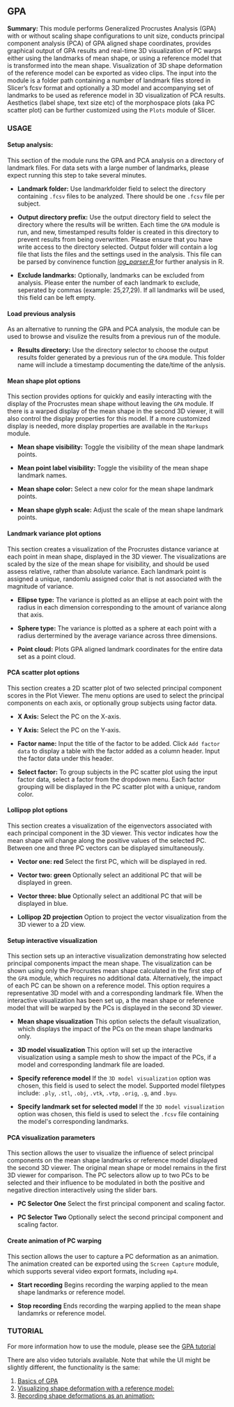 ## GPA
**Summary:** This module performs Generalized Procrustes Analysis (GPA) with or without scaling shape configurations to unit size, conducts principal component analysis (PCA) of GPA aligned shape coordinates, provides graphical output of GPA results and real-time 3D visualization of PC warps either using the landmarks of mean shape, or using a reference model that is transformed into the mean shape. Visualization of 3D shape deformation of the reference model can be exported as video clips. The input into the module is a folder path containing a number of landmark files stored in Slicer’s fcsv format and optionally a 3D model and accompanying set of landmarks to be used as reference model in 3D visualization of PCA results. Aesthetics (label shape, text size etc) of the morphospace plots (aka PC scatter plot) can be further customized using the `Plots` module of Slicer. 

### USAGE
#### Setup analysis: 
This section of the module runs the GPA and PCA analysis on a directory of landmark files. For data sets with a large number of landmarks, please expect running this step to take several minutes.

* __Landmark folder:__ Use landmarkfolder field to select the directory containing `.fcsv` files to be analyzed. There should be one `.fcsv` file per subject. 

* __Output directory prefix:__ Use the output directory field to select the directory where the results will be written. Each time the `GPA` module is run, and new, timestamped results folder is created in this directory to prevent results from being overwritten. Please ensure that you have write access to the directory selected. Output folder will contain a log file that lists the files and the settings used in the analysis. This file can be parsed by convinence function [_log_parser.R_ ](https://raw.githubusercontent.com/muratmaga/SlicerMorph_Rexamples/main/log_parser.R) for further analysis in R. 

* __Exclude landmarks:__ Optionally, landmarks can be excluded from analysis. Please enter the number of each landmark to exclude, seperated by commas (example: 25,27,29). If all landmarks will be used, this field can be left empty.

#### Load previous analysis
As an alternative to running the GPA and PCA analysis, the module can be used to browse and visulize the results from a previous run of the module.

* __Results directory:__ Use the directory selector to choose the output results folder generated by a previous run of the `GPA` module. This folder name will include a timestamp documenting the date/time of the anlysis.

#### Mean shape plot options
This section provides options for quickly and easily interacting with the display of the Procrustes mean shape without leaving the `GPA` module. If there is a warped display of the mean shape in the second 3D viewer, it will also control the display properties for this model. If a more customized display is needed, more display properties are available in the `Markups` module. 

* __Mean shape visibility:__ Toggle the visibility of the mean shape landmark points.

* __Mean point label visibility:__ Toggle the visibility of the mean shape landmark names.

* __Mean shape color:__ Select a new color for the mean shape landmark points.

* __Mean shape glyph scale:__ Adjust the scale of the mean shape landmark points.

#### Landmark variance plot options
This section creates a visualization of the Procrustes distance variance at each point in mean shape, displayed in the 3D viewer. The visualizations are scaled by the size of the mean shape for visibility, and should be used assess relative, rather than absolute variance. Each landmark point is assigned a unique, randomlu assigned color that is not associated with the magnitude of variance.

* __Ellipse type:__ The variance is plotted as an ellipse at each point with the radius in each dimension corresponding to the amount of variance along that axis.

* __Sphere type:__ The variance is plotted as a sphere at each point with a radius dertermined by the average variance across three dimensions.

* __Point cloud:__ Plots GPA aligned landmark coordinates for the entire data set as a point cloud.

#### PCA scatter plot options
This section creates a 2D scatter plot of two selected principal component scores in the Plot Viewer. The menu options are used to select the principal components on each axis, or optionally group subjects using factor data. 

* __X Axis:__ Select the PC on the X-axis.

* __Y Axis:__ Select the PC on the Y-axis.

* __Factor name:__ Input the title of the factor to be added. Click `Add factor data` to display a table with the factor added as a column header. Input the factor data under this header.

* __Select factor:__ To group subjects in the PC scatter plot using the input factor data, select a factor from the dropdown menu. Each factor grouping will be displayed in the PC scatter plot with a unique, random color.

#### Lollipop plot options
This section creates a visualization of the eigenvectors associated with each principal component in the 3D viewer. This vector indicates how the mean shape will change along the positive values of the selected PC. Between one and three PC vectors can be displayed simultaneously.

* __Vector one: red__ Select the first PC, which will be displayed in red.

* __Vector two: green__ Optionally select an additional PC that will be displayed in green.

* __Vector three: blue__ Optionally select an additional PC that will be displayed in blue.

* __Lollipop 2D projection__ Option to project the vector visualization from the 3D viewer to a 2D view.

#### Setup interactive visualization
This section sets up an interactive visualization demonstrating how selected principal components impact the mean shape. The visualization can be shown using only the Procrustes mean shape calculated in the first step of the `GPA` module, which requires no additional data. Alternatively, the impact of each PC can be shown on a reference model. This option requires a representative 3D model with and a corresponding landmark file. When the interactive visualization has been set up, a the mean shape or reference model that will be warped by the PCs is displayed in the second 3D viewer.

* __Mean shape visualization__ This option selects the default visualization, which displays the impact of the PCs on the mean shape landmarks only.

* __3D model visualization__ This option will set up the interactive visualization using a sample mesh to show the impact of the PCs, if a model and corresponding landmark file are loaded.

* __Specify reference model__ If the `3D model visualization` option was chosen, this field is used to select the model. Supported model filetypes include: `.ply`, `.stl`, `.obj`, `.vtk`, `.vtp`, `.orig`, `.g`, and `.byu`.

* __Specify landmark set for selected model__ If the `3D model visualization` option was chosen, this field is used to select the `.fcsv` file containing the model's corresponding landmarks.

#### PCA visualization parameters 
This section allows the user to visualize the influence of select principal components on the mean shape landmarks or reference model displayed the second 3D viewer. The original mean shape or model remains in the first 3D viewer for comparison. The PC selectors allow up to two PCs to be selected and their influence to be modulated in both the positive and negative direction interactively using the slider bars. 

* __PC Selector One__ Select the first principal component and scaling factor.

* __PC Selector Two__ Optionally select the second principal component and scaling factor.

#### Create animation of PC warping
This section allows the user to capture a PC deformation as an animation. The animation created can be exported using the `Screen Capture` module, which supports several video export formats, including `mp4`.

* __Start recording__ Begins recording the warping applied to the mean shape landmarks or reference model.

* __Stop recording__  Ends recording the warping applied to the mean shape landamrks or reference model.

### TUTORIAL
For more information how to use the module, please see the [GPA tutorial](https://github.com/SlicerMorph/Spr_2021/blob/main/Day_3/GPA/GPA.md)

There are also video tutorials available. Note that while the UI might be slightly different, the functionality is the same:
1. [Basics of GPA](https://www.youtube.com/watch?v=FCeZ2J5Uvcw&t=215s)
2. [Visualizing shape deformation with a reference model:](https://www.youtube.com/watch?v=hMMR9GChek8&t=240s)
3. [Recording shape deformations as an animation:](https://www.youtube.com/watch?v=gtHqhqaKeCU)






